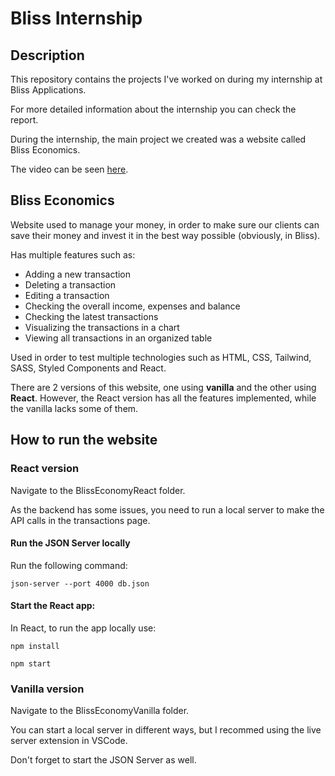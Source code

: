 # Bliss Internship

## Description

This repository contains the projects I've worked on during my internship at Bliss Applications. 

For more detailed information about the internship you can check the report.

During the internship, the main project we created was a website called Bliss Economics.

The video can be seen [here](https://www.youtube.com/watch?v=Fn85qb8v02U&ab_channel=Jo%C3%A3oAlves).

## Bliss Economics

Website used to manage your money, in order to make sure our clients can save their money and invest it in the best way possible (obviously, in Bliss).

Has multiple features such as:
- Adding a new transaction
- Deleting a transaction
- Editing a transaction
- Checking the overall income, expenses and balance
- Checking the latest transactions
- Visualizing the transactions in a chart
- Viewing all transactions in an organized table


Used in order to test multiple technologies such as HTML, CSS, Tailwind, SASS, Styled Components and React.

There are 2 versions of this website, one using **vanilla** and the other using **React**. However, the React version has all the features implemented, while the vanilla lacks some of them.

## How to run the website

### React version

Navigate to the BlissEconomyReact folder.

As the backend has some issues, you need to run a local server to make the API calls in the transactions page.

#### Run the JSON Server locally

Run the following command:

`json-server --port 4000 db.json`

#### Start the React app:

In React, to run the app locally use:

`npm install` 

`npm start`


### Vanilla version

Navigate to the BlissEconomyVanilla folder.

You can start a local server in different ways, but I recommed using the live server extension in VSCode.

Don't forget to start the JSON Server as well.
